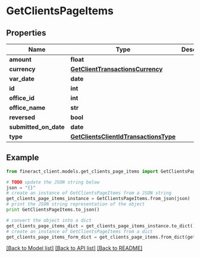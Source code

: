 # GetClientsPageItems


## Properties

Name | Type | Description | Notes
------------ | ------------- | ------------- | -------------
**amount** | **float** |  | [optional] 
**currency** | [**GetClientTransactionsCurrency**](GetClientTransactionsCurrency.md) |  | [optional] 
**var_date** | **date** |  | [optional] 
**id** | **int** |  | [optional] 
**office_id** | **int** |  | [optional] 
**office_name** | **str** |  | [optional] 
**reversed** | **bool** |  | [optional] 
**submitted_on_date** | **date** |  | [optional] 
**type** | [**GetClientsClientIdTransactionsType**](GetClientsClientIdTransactionsType.md) |  | [optional] 

## Example

```python
from fineract_client.models.get_clients_page_items import GetClientsPageItems

# TODO update the JSON string below
json = "{}"
# create an instance of GetClientsPageItems from a JSON string
get_clients_page_items_instance = GetClientsPageItems.from_json(json)
# print the JSON string representation of the object
print GetClientsPageItems.to_json()

# convert the object into a dict
get_clients_page_items_dict = get_clients_page_items_instance.to_dict()
# create an instance of GetClientsPageItems from a dict
get_clients_page_items_form_dict = get_clients_page_items.from_dict(get_clients_page_items_dict)
```
[[Back to Model list]](../README.md#documentation-for-models) [[Back to API list]](../README.md#documentation-for-api-endpoints) [[Back to README]](../README.md)


